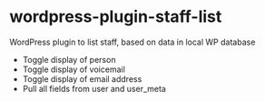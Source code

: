 wordpress-plugin-staff-list
===========================

WordPress plugin to list staff, based on data in local WP database

* Toggle display of person
* Toggle display of voicemail
* Toggle display of email address
* Pull all fields from user and user_meta
